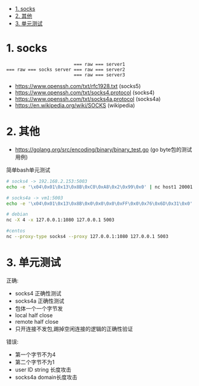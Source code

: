 <!-- TOC -->

- [1. socks](#1-socks)
- [2. 其他](#2-其他)
- [3. 单元测试](#3-单元测试)

<!-- /TOC -->


<a id="markdown-1-socks" name="1-socks"></a>
# 1. socks
```
                         === raw === server1  
=== raw === socks server === raw === server2  
                         === raw === server3  
```

* https://www.openssh.com/txt/rfc1928.txt (socks5)
* https://www.openssh.com/txt/socks4.protocol (socks4)
* https://www.openssh.com/txt/socks4a.protocol (socks4a)
* https://en.wikipedia.org/wiki/SOCKS (wikipedia)


<a id="markdown-2-其他" name="2-其他"></a>
# 2. 其他
* https://golang.org/src/encoding/binary/binary_test.go (go byte包的测试用例)


简单bash单元测试
```bash
# socks4 -> 192.168.2.153:5003
echo -e '\x04\0x01\0x13\0x8B\0xC0\0xA8\0x2\0x99\0x0' | nc host1 20001

# socks4a -> vm1:5003
echo -e '\x04\0x01\0x13\0x8B\0x0\0x0\0x0\0xFF\0x0\0x76\0x6D\0x31\0x0' | nc host1 20001

# debian 
nc -X 4 -x 127.0.0.1:1080 127.0.0.1 5003

#centos
nc --proxy-type socks4 --proxy 127.0.0.1:1080 127.0.0.1 5003
```


<a id="markdown-3-单元测试" name="3-单元测试"></a>
# 3. 单元测试

正确:
* socks4 正确性测试
* socks4a 正确性测试
* 包体一个一个字节发
* local half close
* remote half close
* 只开连接不发包,踢掉空闲连接的逻辑的正确性验证

错误:
* 第一个字节不为4
* 第二个字节不为1
* user ID string 长度攻击
* socks4a domain长度攻击


